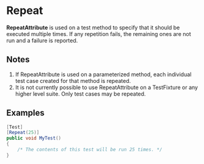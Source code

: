 # Repeat

**RepeatAttribute** is used on a test method to specify that it should be
executed multiple times. If any repetition fails, the remaining ones are
not run and a failure is reported.

## Notes

1. If RepeatAttribute is used on a parameterized method, each individual
   test case created for that method is repeated.
2. It is not currently possible to use RepeatAttribute on a TestFixture
   or any higher level suite. Only test cases may be repeated.

## Examples

```csharp
[Test]
[Repeat(25)]
public void MyTest()
{
    /* The contents of this test will be run 25 times. */
}
```
